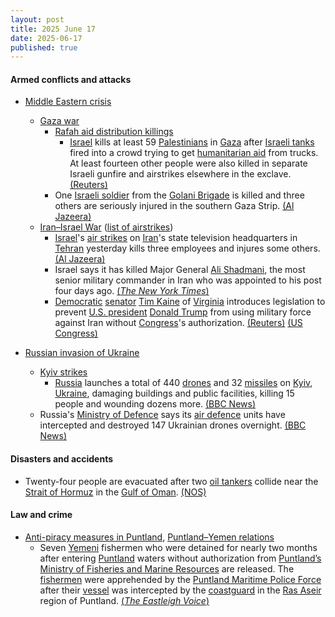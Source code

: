 ```yaml
---
layout: post
title: 2025 June 17
date: 2025-06-17
published: true
---
```



#### Armed conflicts and attacks

* [Middle Eastern crisis](https://en.wikipedia.org/wiki/Middle_Eastern_crisis_%282023-present%29 "Middle Eastern crisis (2023-present)")
  * [Gaza war](https://en.wikipedia.org/wiki/Gaza_war "Gaza war")
    * [Rafah aid distribution killings](https://en.wikipedia.org/wiki/Rafah_aid_distribution_killings "Rafah aid distribution killings")
      * [Israel](https://en.wikipedia.org/wiki/Israel "Israel") kills at least 59 [Palestinians](https://en.wikipedia.org/wiki/Palestinians "Palestinians") in [Gaza](https://en.wikipedia.org/wiki/Gaza_Strip "Gaza Strip") after [Israeli tanks](https://en.wikipedia.org/wiki/Armored_Corps_%28Israel%29 "Armored Corps (Israel)") fired into a crowd trying to get [humanitarian aid](https://en.wikipedia.org/wiki/Humanitarian_aid "Humanitarian aid") from trucks. At least fourteen other people were also killed in separate Israeli gunfire and airstrikes elsewhere in the exclave. [(Reuters)](https://www.reuters.com/world/middle-east/israeli-tank-shelling-kills-45-people-awaiting-aid-trucks-gaza-ministry-says-2025-06-17/)
    * One [Israeli soldier](https://en.wikipedia.org/wiki/Israel_Defense_Forces "Israel Defense Forces") from the [Golani Brigade](https://en.wikipedia.org/wiki/Golani_Brigade "Golani Brigade") is killed and three others are seriously injured in the southern Gaza Strip. [(Al Jazeera)](https://aje.io/gn5i1t?update=3780445)
  * [Iran–Israel War](https://en.wikipedia.org/wiki/Iran%E2%80%93Israel_War "Iran–Israel War") ([list of airstrikes](https://en.wikipedia.org/wiki/List_of_airstrikes_during_the_Iran%E2%80%93Israel_War "List of airstrikes during the Iran–Israel War"))
    * [Israel](https://en.wikipedia.org/wiki/Israel "Israel")'s [air strikes](https://en.wikipedia.org/wiki/Air_strike "Air strike") on [Iran](https://en.wikipedia.org/wiki/Iran "Iran")'s state television headquarters in [Tehran](https://en.wikipedia.org/wiki/Tehran "Tehran") yesterday kills three employees and injures some others. [(Al Jazeera)](https://aje.io/gn5i1t?update=3780528)
    * Israel says it has killed Major General [Ali Shadmani](https://en.wikipedia.org/wiki/Ali_Shadmani "Ali Shadmani"), the most senior military commander in Iran who was appointed to his post four days ago. [(*The New York Times*)](https://www.nytimes.com/live/2025/06/17/world/israel-iran-trump)
    * [Democratic](https://en.wikipedia.org/wiki/Democratic_Party_%28United_States%29 "Democratic Party (United States)") [senator](https://en.wikipedia.org/wiki/United_States_Senate "United States Senate") [Tim Kaine](https://en.wikipedia.org/wiki/Tim_Kaine "Tim Kaine") of [Virginia](https://en.wikipedia.org/wiki/Virginia "Virginia") introduces legislation to prevent [U.S. president](https://en.wikipedia.org/wiki/U.S._president "U.S. president") [Donald Trump](https://en.wikipedia.org/wiki/Donald_Trump "Donald Trump") from using military force against Iran without [Congress](https://en.wikipedia.org/wiki/United_States_Congress "United States Congress")'s authorization. [(Reuters)](https://www.reuters.com/world/us/us-senator-moves-limit-trumps-war-powers-iran-mideast-conflict-escalates-2025-06-16/) [(US Congress)](https://www.congress.gov/bill/119th-congress/senate-joint-resolution/59)

* [Russian invasion of Ukraine](https://en.wikipedia.org/wiki/Russian_invasion_of_Ukraine "Russian invasion of Ukraine")
  * [Kyiv strikes](https://en.wikipedia.org/wiki/Kyiv_strikes_%282022%E2%80%93present%29 "Kyiv strikes (2022–present)")
    * [Russia](https://en.wikipedia.org/wiki/Russian_Armed_Forces "Russian Armed Forces") launches a total of 440 [drones](https://en.wikipedia.org/wiki/Drone_warfare "Drone warfare") and 32 [missiles](https://en.wikipedia.org/wiki/Missile "Missile") on [Kyiv](https://en.wikipedia.org/wiki/Kyiv "Kyiv"), [Ukraine](https://en.wikipedia.org/wiki/Ukraine "Ukraine"), damaging buildings and public facilities, killing 15 people and wounding dozens more. [(BBC News)](https://www.bbc.com/news/articles/cx24g4850x4o)
  * Russia's [Ministry of Defence](https://en.wikipedia.org/wiki/Ministry_of_Defence_%28Russia%29 "Ministry of Defence (Russia)") says its [air defence](https://en.wikipedia.org/wiki/Air_defence "Air defence") units have intercepted and destroyed 147 Ukrainian drones overnight. [(BBC News)](https://www.bbc.com/news/articles/cx24g4850x4o)

#### Disasters and accidents

* Twenty-four people are evacuated after two [oil tankers](https://en.wikipedia.org/wiki/Oil_tanker "Oil tanker") collide near the [Strait of Hormuz](https://en.wikipedia.org/wiki/Strait_of_Hormuz "Strait of Hormuz") in the [Gulf of Oman](https://en.wikipedia.org/wiki/Gulf_of_Oman "Gulf of Oman"). [(NOS)](https://nos.nl/artikel/2571466-aanvaring-olietankers-bij-straat-van-hormuz)

#### Law and crime

* [Anti-piracy measures in Puntland](https://en.wikipedia.org/wiki/Anti-piracy_measures_in_Somalia "Anti-piracy measures in Somalia"), [Puntland–Yemen relations](https://en.wikipedia.org/wiki/Somalia%E2%80%93Yemen_relations "Somalia–Yemen relations")
  * Seven [Yemeni](https://en.wikipedia.org/wiki/Yemenis "Yemenis") fishermen who were detained for nearly two months after entering [Puntland](https://en.wikipedia.org/wiki/Puntland "Puntland") waters without authorization from [Puntland’s](https://en.wikipedia.org/wiki/Government_of_Puntland "Government of Puntland") [Ministry of Fisheries and Marine Resources](https://en.wikipedia.org/wiki/Ministry_of_Fisheries_and_Marine_Resources "Ministry of Fisheries and Marine Resources") are released. The [fishermen](https://en.wikipedia.org/wiki/Fishermen "Fishermen") were apprehended by the [Puntland Maritime Police Force](https://en.wikipedia.org/wiki/Puntland_Maritime_Police_Force "Puntland Maritime Police Force") after their [vessel](https://en.wikipedia.org/wiki/Watercraft "Watercraft") was intercepted by the [coastguard](https://en.wikipedia.org/wiki/Coastguard "Coastguard") in the [Ras Aseir](https://en.wikipedia.org/wiki/Ras_Aseir "Ras Aseir") region of Puntland. [(*The Eastleigh Voice*)](https://eastleighvoice.co.ke/somalia/165980/puntland-releases-seven-yemeni-fishermen-arrested-over-illegal-fishing-in-somali-waters)
